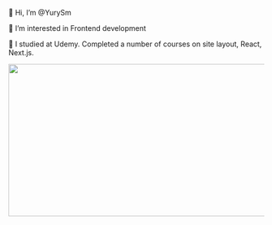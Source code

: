 👋 Hi, I’m @YurySm

👀 I’m interested in Frontend development

🌱 I studied at Udemy. Completed a number of courses on site layout, React, Next.js.

<div id="header" align="center">
  <!--- <img src="https://media.giphy.com/media/4rZA5D22301iMgrUNd/giphy.gif" width="300"/> --->
  <img src="https://media.giphy.com/media/SWoSkN6DxTszqIKEqv/giphy.gif" width="600" height="300" style="object-fit: cover;"/>
</div>

